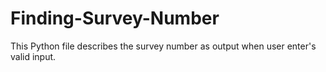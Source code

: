 # Finding-Survey-Number
This Python file describes the survey number as output when user enter's valid input.
